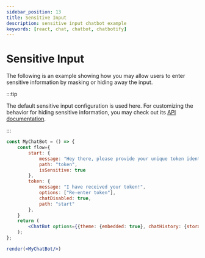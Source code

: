 ```yaml
---
sidebar_position: 13
title: Sensitive Input
description: sensitive input chatbot example
keywords: [react, chat, chatbot, chatbotify]
---
```


# Sensitive Input

The following is an example showing how you may allow users to enter sensitive information by masking or hiding away the input.

:::tip

The default sensitive input configuration is used here. For customizing the behavior for hiding sensitive information, you may check out its [API documentation](/docs/api/bot_options.md/#sensitiveinput).

:::

```jsx live noInline title=MyChatBot.js
const MyChatBot = () => {
	const flow={
		start: {
			message: "Hey there, please provide your unique token identifier!",
			path: "token",
			isSensitive: true
		},
		token: {
			message: "I have received your token!",
            options: ["Re-enter token"],
            chatDisabled: true,
            path: "start"
		},
	}
	return (
		<ChatBot options={{theme: {embedded: true}, chatHistory: {storageKey: "example_sensitive_info"}}} flow={flow}/>
	);
};

render(<MyChatBot/>)
```
